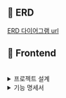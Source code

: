 <br>

## 🌻️ ERD


[ERD 다이어그램 url](https://drive.google.com/file/d/1rbtHuxrIUOgK3eVmim1Ep22Cle-bNTAN/view?usp=sharing)



## 📝️ Frontend

<br>

<details>
<summary>프로젝트 설계</summary>

<br>
피그마 화면 설계서
<hr>

[Figma url](https://www.figma.com/community/file/1360459368600151333/be02-fin-hello-r-loha-hrsystem)


<br/>

시스템 아키텍쳐
<hr>

![아키텍처](https://github.com/kkm4232/be02-1st-kkm-practice/assets/149145532/a3fc3d4a-01cc-494c-a46a-135016b7fdd3)

<br>
</details>

<details>
<summary>기능 명세서</summary>
<br>
<details>
<summary>회원 기능</summary>

직원 회원 가입 & 로그인
<br>
- 인사 담당자가 직원의 인적사항을 입력 후 직원의 id를 부여하고 직원에게 알려준다.
- 직원은 인사 담당자가 승인해준 id, pw로만 가입이 가능하다.
  <br>
<hr>
<p align="center">

  <img src="https://github.com/beyond-sw-camp/be02-fin-Hello_R_loha-HRsystem/assets/93915072/e29cb4d0-eb34-4320-98d7-997c60076803">
  <img src="https://github.com/beyond-sw-camp/be02-fin-Hello_R_loha-HRsystem/assets/93915072/6d1c6453-0161-4603-ab37-6b8ccebd6c2f">


</p>


<br>
</details>

<details>
<summary>인사 담당자 기능</summary>

인사 담당자 회원 가입 & 로그인
<br>
- 인사 담당자는 본인뿐만 아니라 직원의 회원가입도 담당한다.
- 인사 담당자는 신청한 직원의 계정을 승인해줘야한다.
- 인사 담당자는 본인이 권한을 부여할 수 있다.
  <br>
<hr>
<p align="center">
  <img src="https://github.com/beyond-sw-camp/be02-fin-Hello_R_loha-HRsystem/assets/93915072/e29cb4d0-eb34-4320-98d7-997c60076803">
  <img src="https://github.com/beyond-sw-camp/be02-fin-Hello_R_loha-HRsystem/assets/93915072/6d1c6453-0161-4603-ab37-6b8ccebd6c2f">
  <img src="https://github.com/beyond-sw-camp/be02-fin-Hello_R_loha-HRsystem/assets/93915072/ffe79f67-4bc5-4914-a21c-1eb300aed7d2">
  <img src="https://github.com/beyond-sw-camp/be02-fin-Hello_R_loha-HRsystem/assets/93915072/d8441df9-4773-4437-a9a5-b45e1df42fc2">

</p>
<br>

</details>

<details>
<summary>결재 기능</summary>

결재 생성
<br>
- 직원이 결재 생성 페이지에서 내용 입력과 결재자 선택 후 제출 버튼을 누르면 결재 생성이 된다.
- 직원은 파일 선택 버튼을 누르면 파일을 첨부할 수 있다.
  <br>
<hr>
<p align="center">

  <img src="https://github.com/beyond-sw-camp/be02-fin-Hello_R_loha-HRsystem/assets/93915072/59feb284-c127-4b60-860a-469f35a186c3">
</p>

결재 조회
<br>
- 직원은 결재 조회 페이지에서 결재 기록을 전체 볼 수 있다.
- 직원은 기안 중 버튼을 누르면 기안중인 상태의 결재 내역만 볼 수 있다.
- 직원은 진행 중 버튼을 누르면 진행중인 상태의 결재 내역만 볼 수 있다.
- 직원은 반려 버튼을 누르면 반려 상태의 결재 내역만 볼 수 있다.
- 직원은 결재 완료 버튼을 누르면 결재 완료된 상태의 결재 내역만 볼 수 있다.
- 직원은 결재 만들기 버튼을 누르면 결재만들기 페이지로 이동한다.
- 직원은 결재 목록을 누르면 결재 상세 페이지로 이동한다.
  <br>
<hr>
<p align="center">

  <img src="https://github.com/beyond-sw-camp/be02-fin-Hello_R_loha-HRsystem/assets/93915072/1a027569-0173-470c-8652-123e6c0debea">
</p>

결재 상세 조회
<br>
- 직원은 자신의 결재에 대한 상세 정보를 조회할 수 있다.
- 결재자는 결재나 반려 버튼을 눌러 작성한 결재를 결재 또는 반려할 수 있다.
  <br>
<hr>
<p align="center">

  <img src="https://github.com/beyond-sw-camp/be02-fin-Hello_R_loha-HRsystem/assets/93915072/a028f1bc-14a1-48b3-b1eb-441f122ebf87">
</p>

</details>

<details>
<summary>휴가 기능</summary>

직원 휴가 생성
<br>
- 직원이 휴가 페이지에서 드롭 다운으로 신청자, 대리인, 휴가 유형, 휴가 시작/종료일, 첨부파일(선택), 결재자1/2 선택 후 제출 버튼을 누른다.
- 휴가 올린 사람은 로그인한 사람으로 저장되고 나머지는 선택한 정보들로 저장된다.
  <br>
<hr>
<p align="center">

<img src="https://github.com/beyond-sw-camp/be02-fin-Hello_R_loha-HRsystem/assets/93915072/1c3311e7-a30c-4a03-adaf-962d1fd4c215">
</p>

직원 휴가 수정
<br>
- 결재자1과 결재자 2가 모두 반려한 글에서만 수정이 가능하다.
- 모든 선택사항은 수정이 가능하다.
- 휴가 결재를 올린 사람만 수정이 가능하다.
  <br>
<hr>
<p align="center">

  <img src="https://github.com/beyond-sw-camp/be02-fin-Hello_R_loha-HRsystem/assets/93915072/8d2374e6-802a-4405-8f56-12ec6b542030">
</p>

직원 휴가 조회
<br>
- 휴가 생성때 저장되었던 모든 정보가 보인다.
- 로그인한 사람의 유에 따라 수정, 삭제 버튼이 보이거나 결재, 반려 버튼이 보인다.
  <br>
<hr>
<p align="center">
  <img src="https://github.com/beyond-sw-camp/be02-fin-Hello_R_loha-HRsystem/assets/93915072/a31b2042-985d-4d0f-9c4d-a341d58f726e">
</p>

직원 휴가 상세 조회
<br>
- 각 휴가의 생성때 저장되었던 모든 정보가 보인다.
- 로그인한 사람의 유형에 따라 수정, 삭제 버튼이 보이거나 결재, 반려 버튼이 보인다.
  <br>
<hr>
<p align="center">
  <img src="https://github.com/beyond-sw-camp/be02-fin-Hello_R_loha-HRsystem/assets/93915072/92948ad3-2ec7-43c2-8ddf-7bd630df3dab">
</p>

</details>

<details>
<summary>출퇴근 기능</summary>

직원 출근 생성
<br>
- 직원이 로그인 후 메인 페이지에서 출근 버튼을 누르면 해당 서버 시간으로 출근 시간이 등록 된다.
  <br>
<hr>
<p align="center">

  <img src="https://github.com/beyond-sw-camp/be02-fin-Hello_R_loha-HRsystem/assets/93915072/20d97636-8bfe-4261-a8fd-2ff1e9145067">

</p>

직원 퇴근 생성
<br>
- 직원이 퇴근할 시 메인 페이지에서 퇴근 버튼을 누르면 퇴근 시간과 함께 총 업무시간이 계산되어 메인페이지에 출력이 된다.
  <br>
<hr>
<p align="center">
  <img src="https://github.com/beyond-sw-camp/be02-fin-Hello_R_loha-HRsystem/assets/93915072/d0ad5636-0544-4828-aace-24592cccbac5">
   <img src="https://github.com/beyond-sw-camp/be02-fin-Hello_R_loha-HRsystem/assets/93915072/636cece4-85ed-4c23-a945-b235f83fbf50">
</p>


직원 출퇴근 수정
<br>
- 인사 담당자만 직원의 출퇴근 시간을 수정할 수 있다.
  <br>
<hr>
<p align="center">

</p>



</details>

<details>
<summary>초과 근무 기능</summary>

직원 초과 근무 생성
<br>
- 직원이 초과 근무 페이지에서 날짜, 시작/종료 시간, 초과 근무 사유를 입력하여 생성한다.
- 직원은 승인이 된 초과 근무만 인정이 된다.
  <br>
<hr>
<p align="center">

  <img src="https://github.com/beyond-sw-camp/be02-fin-Hello_R_loha-HRsystem/assets/93915072/2e2fd672-2229-43c2-add7-9b20506f7a5a">
</p>

직원 초과 근무 수정
<br>
- 직원은 작성한 모든 요구사항에 대한 수정이 가능하다.
- 특수한 경우는 인사 담당자에세 문의해야한다.
- 직원이 수정한 초과 근무는 대기중으로 상태가 변경된다.
  <br>
<hr>
<p align="center">

  <img src="https://github.com/beyond-sw-camp/be02-fin-Hello_R_loha-HRsystem/assets/93915072/29b73274-2e4d-40f0-a125-07fb1a419c04">
</p>


직원 초과 근무 목록 조회
<br>
- 직원은 초과 근무 페이지에서 초과 근무 목록을 볼 수 있다.
- 직원은 초과 근무 목록 페이지에서 날짜, 시간, 사유, 상태를 볼 수 있다.
  <br>
<hr>
<p align="center">

  <img src="https://github.com/beyond-sw-camp/be02-fin-Hello_R_loha-HRsystem/assets/93915072/a89701cb-5c2b-4d6f-a722-0ed9abd7c79d">
</p>

직원 초과 근무 상세 목록 조회
<br>
- 직원은 초과 근무 목록에서 상세 목록 조회를 할 수 있다.
- 직원은 초과 근무 상세 페이지에서 날짜, 시간, 사유, 상태를 볼 수 있다.
- 인사 관리자는 직원이 신청한 초과 근무에 승인할 수 있다.
- 직원은 인사 관리자가 승인한 초과 근무만 사용할 수 있다.
  <br>
<hr>
<p align="center">
  <img src="https://github.com/beyond-sw-camp/be02-fin-Hello_R_loha-HRsystem/assets/93915072/27c28898-c160-4b89-b127-3eb7fbabf7ba">
</p>

</details>

<details>
<summary>급여 기능</summary>

급여 조회
<br>
- 직원이 초과 근무 페이지에서 날짜, 시작/종료 시간, 초과 근무 사유를 입력하여 생성한다.
- 직원은 승인이 된 초과 근무만 인정이 된다.
  <br>
<hr>
<p align="center">

  <img src="https://github.com/beyond-sw-camp/be02-fin-Hello_R_loha-HRsystem/assets/93915072/9d117022-8ab4-4861-87be-f8ec8077ce14">
</p>

--
<br>
- 특수한 경우는 인사 담당자에세 문의해야한다.

  <br>
<hr>
<p align="center">
  <img src="">
</p>


--
<br>
- --

  <br>
<hr>
<p align="center">
  <img src="">
</p>

</details>

<details>
<summary>공지사항 기능</summary>

공지사항 생성
<br>
- 인사 담당자와 직원은 언제든 공지사항을 작성할 수 있다.
- 인사 담당자와 직원은 제목과 내용을 작성하여 공지사항을 생성할 수 있다.
  <br>
<hr>
<p align="center">
  <img src="https://github.com/beyond-sw-camp/be02-fin-Hello_R_loha-HRsystem/assets/93915072/62a58d93-5b3e-42c4-99f4-6074a070a6a0">
</p>


<br>

공지사항 수정
<br>
- 인사 담당자와 직원은 작성한 공지사항에 대해 수정할 수 있다.
- 공지사항은 본인외 수정이 불가하다.
  <br>
<hr>
<p align="center">

  <img src="https://github.com/beyond-sw-camp/be02-fin-Hello_R_loha-HRsystem/assets/93915072/aff9ef4d-c320-463a-9da7-cc9f256286a5">
</p>


<br>

공지사항 조회
<br>
- 인사 담당자와 직원은 생성한 공지사항에 대해 조회가 가능하다.
  <br>
<hr>
<p align="center">
  <img src="https://github.com/beyond-sw-camp/be02-fin-Hello_R_loha-HRsystem/assets/93915072/23a7f703-2356-4fde-85a1-833edc94de0e">
</p>

공지사항 상세 조회
<br>
- 인사 담당자와 직원은 생성된 공지사항에 대해 상세 조회가 가능하다.
- 생성된 공지사항을 클릭하면 그에 따른 상세정보 보기가 가능하다.
  <br>
<hr>
<p align="center">

  <img src="https://github.com/beyond-sw-camp/be02-fin-Hello_R_loha-HRsystem/assets/93915072/f486114c-e255-4c47-a612-aefcd4b15c66">
</p>


<br>
</details>
</details>
